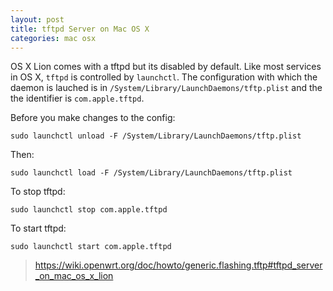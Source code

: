 ```yaml
---
layout: post
title: tftpd Server on Mac OS X
categories: mac osx
---
```


OS X Lion comes with a tftpd but its disabled by default. Like most services in OS X, `tftpd` is controlled by `launchctl`.
The configuration with which the daemon is lauched is in `/System/Library/LaunchDaemons/tftp.plist` and the the identifier is `com.apple.tftpd`.

Before you make changes to the config:

```
sudo launchctl unload -F /System/Library/LaunchDaemons/tftp.plist
```

Then:

```
sudo launchctl load -F /System/Library/LaunchDaemons/tftp.plist
```

To stop tftpd:

```
sudo launchctl stop com.apple.tftpd
```

To start tftpd:

```
sudo launchctl start com.apple.tftpd
```

> https://wiki.openwrt.org/doc/howto/generic.flashing.tftp#tftpd_server_on_mac_os_x_lion

